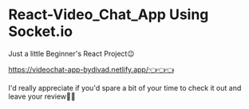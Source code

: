 # React-Video_Chat_App Using Socket.io

Just a little Beginner's React Project😉

https://videochat-app-bydivad.netlify.app/👈👈👈

I'd really appreciate if you'd spare a bit of your time to check it out and leave your review🙏😊
